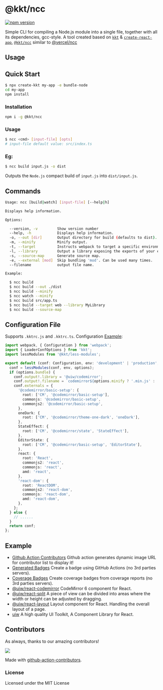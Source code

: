 @kkt/ncc
===

[![npm version](https://img.shields.io/npm/v/@kkt/ncc.svg)](https://www.npmjs.com/package/@kkt/ncc)

Simple CLI for compiling a Node.js module into a single file, together with all its dependencies, gcc-style. A tool created based on [`kkt`](https://github.com/kktjs/kkt) & [`create-react-app`](https://github.com/facebook/create-react-app), [`@kkt/ncc`](https://www.npmjs.com/package/@kkt/ncc) similar to [@vercel/ncc](https://www.npmjs.com/package/@vercel/ncc)

## Usage

## Quick Start

```bash
$ npx create-kkt my-app -e bundle-node
cd my-app
npm install
```

### Installation

```bash
npm i -g @kkt/ncc
```

### Usage

```bash
$ ncc <cmd> [input-file] [opts]
# input-file default value: src/index.ts
```

### Eg:

```bash
$ ncc build input.js -o dist
```

Outputs the `Node.js` compact build of `input.js` into `dist/input.js`.

## Commands

```bash
Usage: ncc [build|watch] [input-file] [--help|h]

Displays help information.

Options:

  --version, -v         Show version number
  --help, -h            Displays help information.
  -o, --out [dir]       Output directory for build (defaults to dist).
  -m, --minify          Minify output.
  -t, --target          Instructs webpack to target a specific environment (defaults to node14).
  -l, --library         Output a library exposing the exports of your entry point. The parameter "--target=web" works.
  -s, --source-map      Generate source map.
  -e, --external [mod]  Skip bundling 'mod'. Can be used many times.
  --filename            output file name.

Example:

  $ ncc build
  $ ncc build --out ./dist
  $ ncc build --minify
  $ ncc watch --minify
  $ ncc build src/app.ts
  $ ncc build --target web --library MyLibrary
  $ ncc build --source-map
```

## Configuration File

Supports `.kktrc.js` and `.kktrc.ts`. Configuration [Example](https://github.com/uiwjs/react-codemirror/blob/880754a18ace17f40571330985d85e7eca770351/.kktrc.ts#L11-L74):

```typescript
import webpack, { Configuration } from 'webpack';
import { LoaderConfOptions } from 'kkt';
import lessModules from '@kkt/less-modules';

export default (conf: Configuration, env: 'development' | 'production', options: LoaderConfOptions) => {
  conf = lessModules(conf, env, options);
  if (options.bundle) {
    conf.output!.library = '@uiw/codemirror';
    conf.output!.filename = `codemirror${options.minify ? '.min.js' : '.js'}`;
    conf.externals = {
      '@codemirror/basic-setup': {
        root: ['CM', '@codemirror/basic-setup'],
        commonjs: '@codemirror/basic-setup',
        commonjs2: '@codemirror/basic-setup',
      },
      oneDark: {
        root: ['CM', '@codemirror/theme-one-dark', 'oneDark'],
      },
      StateEffect: {
        root: ['CM', '@codemirror/state', 'StateEffect'],
      },
      EditorState: {
        root: ['CM', '@codemirror/basic-setup', 'EditorState'],
      },
      react: {
        root: 'React',
        commonjs2: 'react',
        commonjs: 'react',
        amd: 'react',
      },
      'react-dom': {
        root: 'ReactDOM',
        commonjs2: 'react-dom',
        commonjs: 'react-dom',
        amd: 'react-dom',
      },
    };
  } else {
    // ......
  }
  return conf;
};

```

## Example

- [Github Action Contributors](https://github.com/jaywcjlove/github-action-contributors) Github action generates dynamic image URL for contributor list to display it!
- [Generated Badges](https://github.com/jaywcjlove/generated-badges) Create a badge using GitHub Actions (no 3rd parties servers).
- [Coverage Badges](https://github.com/jaywcjlove/coverage-badges-cli) Create coverage badges from coverage reports (no 3rd parties servers).
- [@uiw/react-codemirror](https://github.com/uiwjs/react-codemirror) CodeMirror 6 component for React.
- [@uiw/react-split](https://github.com/uiwjs/react-split) A piece of view can be divided into areas where the width or height can be adjusted by dragging.
- [@uiw/react-layout](https://github.com/uiwjs/react-layout) Layout component for React. Handling the overall layout of a page.
- [uiw](https://github.com/uiwjs/uiw) A high quality UI Toolkit, A Component Library for React.

## Contributors

As always, thanks to our amazing contributors!

<a href="https://github.com/kktjs/kkt/graphs/contributors">
  <img src="https://kktjs.github.io/kkt/CONTRIBUTORS.svg" />
</a>

Made with [github-action-contributors](https://github.com/jaywcjlove/github-action-contributors).

### License

Licensed under the MIT License
